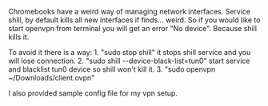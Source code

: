 Chromebooks have a weird way of managing network interfaces.
Service shill, by default kills all new interfaces if finds... weird.
So if you would like to start openvpn from terminal you will get an error "No device". Because shill kills it.

To avoid it there is a way:
	1. "sudo stop shill" it stops shill service and you will lose connection.
	2. "sudo shill --device-black-list=tun0" start service and blacklist tun0 device so shill won't kill it.
	3. "sudo openvpn ~/Downloads/client.ovpn"

I also provided sample config file for my vpn setup. 
